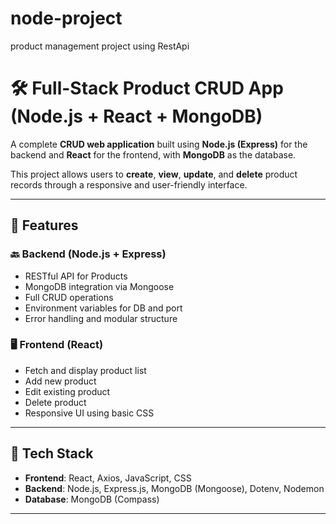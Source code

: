 # node-project
product management project using RestApi

# 🛠️ Full-Stack Product CRUD App (Node.js + React + MongoDB)

A complete **CRUD web application** built using **Node.js (Express)** for the backend and **React** for the frontend, with **MongoDB** as the database.

This project allows users to **create**, **view**, **update**, and **delete** product records through a responsive and user-friendly interface.

---

## 📁 Features

### 🔙 Backend (Node.js + Express)
- RESTful API for Products
- MongoDB integration via Mongoose
- Full CRUD operations
- Environment variables for DB and port
- Error handling and modular structure

### 🖥️ Frontend (React)
- Fetch and display product list
- Add new product
- Edit existing product
- Delete product
- Responsive UI using basic CSS 

---

## 🧰 Tech Stack

- **Frontend**: React, Axios, JavaScript, CSS
- **Backend**: Node.js, Express.js, MongoDB (Mongoose), Dotenv, Nodemon
- **Database**: MongoDB (Compass)

---



